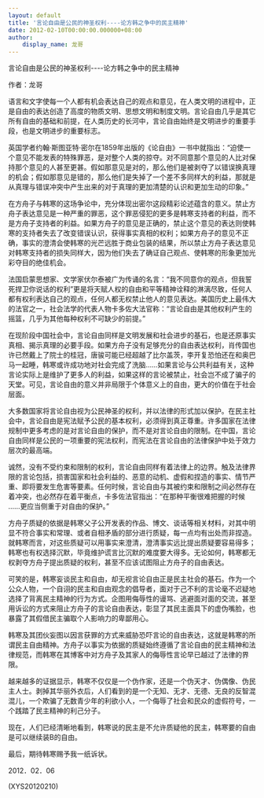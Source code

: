 ```yaml
---
layout: default
title: '言论自由是公民的神圣权利----论方韩之争中的民主精神'
date: 2012-02-10T00:00:00.000000+08:00
author:
    display_name: 龙哥
---
```


言论自由是公民的神圣权利----论方韩之争中的民主精神

作者：龙哥

语言和文字使每一个人都有机会表达自己的观点和意见，在人类文明的进程中，正是自由的表达创造了高度的物质文明、思想文明和制度文明。言论自由几乎是其它所有自由的基础和前提，在人类历史的长河中，言论自由始终是文明进步的重要手段，也是文明进步的重要标志。

英国学者约翰·斯图亚特·密尔在1859年出版的《论自由》一书中就指出：“迫使一个意见不能发表的特殊罪恶，是对整个人类的掠夺。对不同意那个意见的人比对保持那个意见的人甚至更甚。假如那意见是对的，那么他们是被剥夺了以错误换真理的机会；假如那意见是错的，那么他们是失掉了一个差不多同样大的利益，那就是从真理与错误冲突中产生出来的对于真理的更加清楚的认识和更加生动的印象。”

在方舟子与韩寒的这场争论中，充分体现出密尔这段精彩论述蕴含的意义。禁止方舟子表达意见是一种严重的罪恶，这个罪恶侵犯的更多是韩寒支持者的利益，而不是方舟子支持者的利益。如果方舟子的意见是正确的，禁止这个意见的表达则使韩寒的支持者失去了改变错误认识，获得事实真相的权利；如果方舟子的意见不正确，事实的澄清会使韩寒的光芒远胜于商业包装的结果，所以禁止方舟子表达意见对韩寒支持者的损失同样大，因为他们失去了确证自己观点、使韩寒的形象更加光彩夺目的绝佳机会。

法国启蒙思想家、文学家伏尔泰被广为传诵的名言：“我不同意你的观点，但我誓死捍卫你说话的权利”更是将天赋人权的自由和平等精神诠释的淋漓尽致，任何人都有权利表达自己的观点，任何人都无权禁止他人的意见表达。美国历史上最伟大的法官之一，社会法学的代表人物卡多佐大法官称：“言论自由是其他权利产生的摇篮，几乎为其他每种权利不可缺少的前提。”

在现阶段中国社会中，言论自由同样是文明发展和社会进步的基石，也是还原事实真相、揭示真理的必要手段。如果方舟子没有足够充分的自由表达权利，肖传国也许已然戴上了院士的桂冠，唐骏可能已经超越了比尔盖茨，李开复恐怕还在和奥巴马一起睡，韩寒或许成功地对社会完成了洗脑……如果言论与公共利益有关，这种言论实际上是维护了更多人的利益，如果这样的言论被禁止，社会岂不成了骗子的天堂。可见，言论自由的意义并非局限于个体意义上的自由，更大的价值在于社会层面。

大多数国家将言论自由视为公民神圣的权利，并以法律的形式加以保护。在民主社会中，言论自由是宪法赋予公民的基本权利，必须得到真正尊重。许多国家在法律规制中更多考虑的是对言论自由的保护，而不是对言论自由的限制。在中国，言论自由同样是公民的一项重要的宪法权利，而宪法在言论自由的法律保护中处于效力层次的最高端。

诚然，没有不受约束和限制的权利，言论自由同样有着法律上的边界。触及法律界限的言论包括，损害国家和社会利益的、恶意的动机、虚假和捏造的事实、情节严重、即将要发生危害等要素。任何时候，言论自由与其被约束和限制之间必然存在着冲突，也必然存在着平衡点，卡多佐法官指出：“在那种平衡很难把握的时候 ……更应当侧重于对自由的保护。”

方舟子质疑的依据是韩寒父子公开发表的作品、博文、谈话等相关材料，对其中明显不符合事实和常理、或者自相矛盾的部分进行质疑，每一点均有出处而非捏造。就韩寒而言，对这些质疑可以用事实来澄清，澄清事实远比提出质疑要容易得多；韩寒也有权选择沉默，毕竟维护谎言比沉默的难度要大得多。无论如何，韩寒都无权剥夺方舟子提出质疑的权利，甚至不应该试图阻止方舟子的自由表达。

可笑的是，韩寒妄谈民主和自由，却无视言论自由正是民主社会的基石。作为一个公众人物，一个自诩的民主和自由观念的倡导者，面对于己不利的言论毫不迟疑地选择了背离民主精神的行为方式。企图用侮辱性的谩骂、逃避面对面的交流，甚至用诉讼的方式来阻止方舟子的言论自由表达，彰显了其民主面具下的虚伪嘴脸，也暴露了其假借民主骗取个人影响力的卑鄙用心。

韩寒及其团伙妄图以因言获罪的方式来威胁恐吓言论的自由表达，这就是韩寒的所谓民主自由精神。方舟子以事实为依据的质疑始终遵循了言论自由的民主精神和法律规范，而韩寒在其博客中对方舟子及其家人的侮辱性言论早已越过了法律的界限。

越来越多的证据显示，韩寒不仅仅是一个伪作家，还是一个伪天才、伪偶像、伪民主人士。剥掉其华丽外衣后，人们看到的是一个无知、无才、无德、无良的反智混混儿，一个欺骗了无数青少年的利欲小人，一个侮辱了社会和民众的虚假符号，一个践踏了民主精神的利己分子。

现在，人们已经清晰地看到，韩寒说的民主是不允许质疑他的民主，韩寒要的自由是可以继续装B的自由。

最后，期待韩寒赐予我一纸诉状。

2012．02．06

(XYS20120210)

